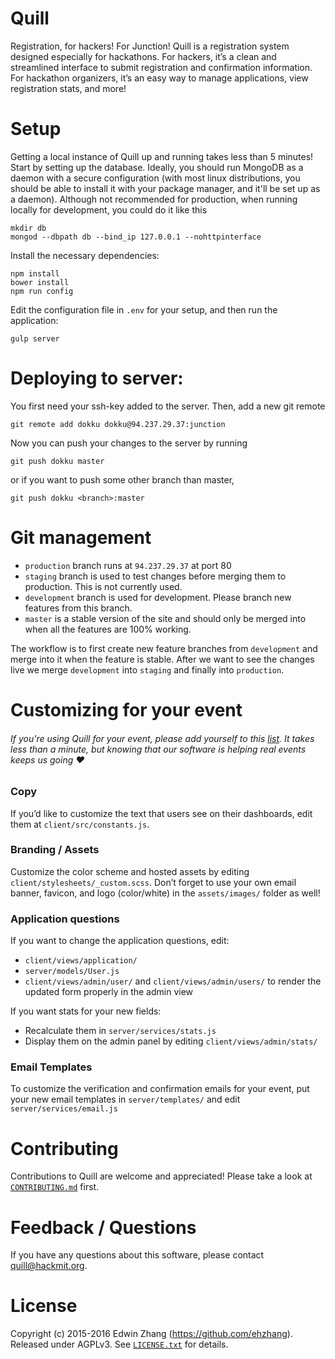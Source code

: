 # Quill
Registration, for hackers!
For Junction!
Quill is a registration system designed especially for hackathons. For hackers, it’s a clean and streamlined interface to submit registration and confirmation information. For hackathon organizers, it’s an easy way to manage applications, view registration stats, and more!


# Setup

Getting a local instance of Quill up and running takes less than 5 minutes! Start by setting up the database. Ideally, you should run MongoDB as a daemon with a secure configuration (with most linux distributions, you should be able to install it with your package manager, and it'll be set up as a daemon). Although not recommended for production, when running locally for development, you could do it like this

```
mkdir db
mongod --dbpath db --bind_ip 127.0.0.1 --nohttpinterface
```

Install the necessary dependencies:
```
npm install
bower install
npm run config
```

Edit the configuration file in `.env` for your setup, and then run the application:
```
gulp server
```

# Deploying to server:

You first need your ssh-key added to the server. Then, add a new git remote
```
git remote add dokku dokku@94.237.29.37:junction
```

Now you can push your changes to the server by running
```
git push dokku master
```
or if you want to push some other branch than master,
```
git push dokku <branch>:master
```

# Git management

* `production` branch runs at `94.237.29.37` at port 80
* `staging` branch is used to test changes before merging them to production. This is not currently used.
* `development` branch is used for development. Please branch new features from this branch.
* `master` is a stable version of the site and should only be merged into when all the features are 100% working.

The workflow is to first create new feature branches from `development` and merge into it when the feature is stable.
After we want to see the changes live we merge `development` into `staging` and finally into `production`.

# Customizing for your event

###### _If you're using Quill for your event, please add yourself to this [list][users]. It takes less than a minute, but knowing that our software is helping real events keeps us going ♥_
### Copy
If you’d like to customize the text that users see on their dashboards, edit them at `client/src/constants.js`.

### Branding / Assets
Customize the color scheme and hosted assets by editing `client/stylesheets/_custom.scss`. Don’t forget to use your own email banner, favicon, and logo (color/white) in the `assets/images/` folder as well!

### Application questions
If you want to change the application questions, edit:
- `client/views/application/`
- `server/models/User.js`
- `client/views/admin/user/` and `client/views/admin/users/` to render the updated form properly in the admin view

If you want stats for your new fields:
- Recalculate them in `server/services/stats.js`
- Display them on the admin panel by editing `client/views/admin/stats/`

### Email Templates
To customize the verification and confirmation emails for your event, put your new email templates in `server/templates/` and edit `server/services/email.js`

# Contributing
Contributions to Quill are welcome and appreciated! Please take a look at [`CONTRIBUTING.md`][contribute] first.

# Feedback / Questions
If you have any questions about this software, please contact [quill@hackmit.org][email].

# License
Copyright (c) 2015-2016 Edwin Zhang (https://github.com/ehzhang). Released under AGPLv3. See [`LICENSE.txt`][license] for details.

[contribute]: https://github.com/techx/quill/blob/master/CONTRIBUTING.md
[license]: https://github.com/techx/quill/blob/master/LICENSE.txt
[email]: mailto:quill@hackmit.org
[users]: https://github.com/techx/quill/wiki/Quill-Users
